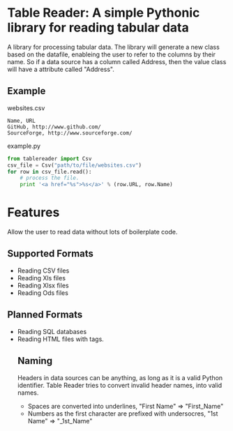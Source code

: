Table Reader: A simple Pythonic library for reading tabular data
================================================================
A library for processing tabular data.
The library will generate a new class based on the datafile, enableing the user to refer to the columns by their name. So if a data source has a column called Address, then the value class will have a attribute called "Address".

Example
--------------------
websites.csv

```
Name, URL
GitHub, http://www.github.com/
SourceForge, http://www.sourceforge.com/
```

example.py

```python
from tablereader import Csv
csv_file = Csv("path/to/file/websites.csv")
for row in csv_file.read():
    # process the file.
    print '<a href="%s">%s</a>' % (row.URL, row.Name)
```

Features
========
Allow the user to read data without lots of boilerplate code.


Supported Formats
-----------------
* Reading CSV files
* Reading Xls files
* Reading Xlsx files
* Reading Ods files

Planned Formats
---------------
* Reading SQL databases
* Reading HTML files with <table> tags.


Naming
------

Headers in data sources can be anything, as long as it is a valid Python identifier.
Table Reader tries to convert invalid header names, into valid names.

* Spaces are converted into underlines, "First Name" => "First_Name"
* Numbers as the first character are prefixed with undersocres, "1st Name" => "_1st_Name"
